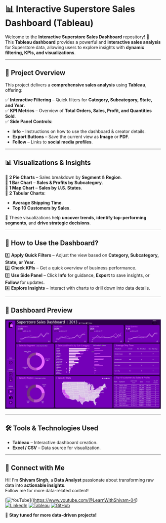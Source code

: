 # **📊 Interactive Superstore Sales Dashboard (Tableau)**  

Welcome to the **Interactive Superstore Sales Dashboard** repository! 🚀  
This **Tableau dashboard** provides a powerful and **interactive sales analysis** for Superstore data, allowing users to explore insights with **dynamic filtering, KPIs, and visualizations**.   

---

## **📖 Project Overview**  

This project delivers a **comprehensive sales analysis** using **Tableau**, offering:  

✅ **Interactive Filtering** – Quick filters for **Category, Subcategory, State, and Year**.  
✅ **KPI Metrics** – Overview of **Total Orders, Sales, Profit, and Quantities Sold**.  
✅ **Side Panel Controls**:  
   - **Info** – Instructions on how to use the dashboard & creator details.  
   - **Export Buttons** – Save the current view as **Image** or **PDF**.  
   - **Follow** – Links to **social media profiles**.  

---

## **📊 Visualizations & Insights**  

🔹 **2 Pie Charts** – Sales breakdown by **Segment** & **Region**.  
🔹 **1 Bar Chart** – **Sales & Profits by Subcategory**.  
🔹 **1 Map Chart** – **Sales by U.S. States**.  
🔹 **2 Tabular Charts**:  
   - **Average Shipping Time**.  
   - **Top 10 Customers by Sales**.  

🚀 These visualizations help **uncover trends**, **identify top-performing segments**, and **drive strategic decisions**.  

---

## **📌 How to Use the Dashboard?**  

1️⃣ **Apply Quick Filters** – Adjust the view based on **Category, Subcategory, State, or Year**.  
2️⃣ **Check KPIs** – Get a quick overview of business performance.  
3️⃣ **Use Side Panel** – Click **Info** for guidance, **Export** to save insights, or **Follow** for updates.  
4️⃣ **Explore Insights** – Interact with charts to drill down into data details.  

---

## **📸 Dashboard Preview**  
  
![Dashboard Screenshot](Sales%20Dashboard%20(1).png) 

---

## **🛠️ Tools & Technologies Used**  

- **Tableau** – Interactive dashboard creation.  
- **Excel / CSV** – Data source for visualization.   

---

## **🔗 Connect with Me**  

Hi! I'm **Shivam Singh**, a **Data Analyst** passionate about transforming raw data into **actionable insights**.  
Follow me for more data-related content!  

[![YouTube](https://img.shields.io/badge/YouTube-red?style=for-the-badge&logo=youtube&logoColor=white)]((https://www.youtube.com/@LearnWithShivam-04)
[![LinkedIn](https://img.shields.io/badge/LinkedIn-blue?style=for-the-badge&logo=linkedin&logoColor=white)](https://www.linkedin.com/in/shivam-singh-linkdin/)
[![Tableau](https://img.shields.io/badge/Tableau-005F9E?style=for-the-badge&logo=tableau&logoColor=white)](https://public.tableau.com/app/profile/shivam.singh4467/vizzes) 
[![GitHub](https://img.shields.io/badge/GitHub-000?style=for-the-badge&logo=github&logoColor=white)](https://github.com/Shivam-Singh-04)  

🚀 **Stay tuned for more data-driven projects!**  
